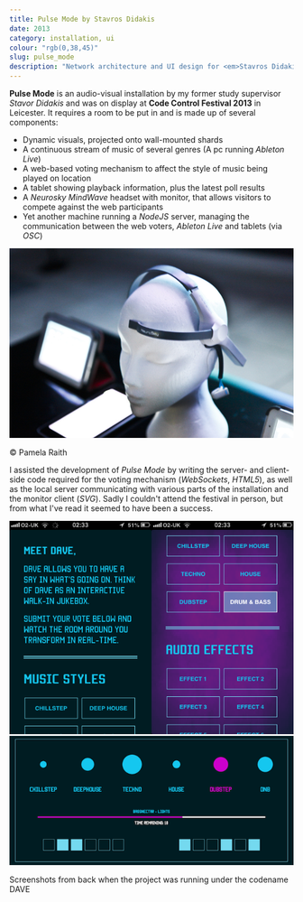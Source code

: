 ```yaml
---
title: Pulse Mode by Stavros Didakis
date: 2013
category: installation, ui
colour: "rgb(0,38,45)"
slug: pulse_mode
description: "Network architecture and UI design for <em>Stavros Didakis</em>'s participatory audiovisual installation at <strong>Code Control Festival 2013</strong> in Leicester."
---
```


__Pulse Mode__ is an audio-visual installation by my former study supervisor _Stavor Didakis_ and was on display at __Code Control Festival 2013__ in Leicester. It requires a room to be put in and is made up of several components:

- Dynamic visuals, projected onto wall-mounted shards
- A continuous stream of music of several genres (A pc running _Ableton Live_)
- A web-based voting mechanism to affect the style of music being played on location
- A tablet showing playback information, plus the latest poll results
- A _Neurosky MindWave_ headset with monitor, that allows visitors to compete against the web participants
- Yet another machine running a _NodeJS_ server, managing the communication between the web voters, _Ableton Live_ and tablets (via _OSC_)

![Interface](pulse_mode_closeup.jpg)
<p class="caption">&copy; Pamela Raith</p>

<!-- ![Setup](pulse_mode_setup.jpg) -->

I assisted the development of _Pulse Mode_ by writing the server- and client-side code required for the voting mechanism (_WebSockets_, _HTML5_), as well as the local server communicating with various parts of the installation and the monitor client (_SVG_). Sadly I couldn't attend the festival in person, but from what I've read it seemed to have been a success.

![Web Voting Interface](voting_interface.png)
![Tablet Monitor](monitor.png)

<p class="caption">Screenshots from back when the project was running under the codename DAVE</p>